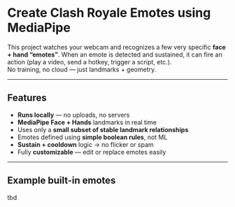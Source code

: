 # Create Clash Royale Emotes using MediaPipe


This project watches your webcam and recognizes a few very specific **face + hand “emotes”**. When an emote is detected and sustained, it can fire an action (play a video, send a hotkey, trigger a script, etc.).  
No training, no cloud — just landmarks + geometry.

---

## Features

- **Runs locally** — no uploads, no servers
- **MediaPipe Face + Hands** landmarks in real time
- Uses only a **small subset of stable landmark relationships**
- Emotes defined using **simple boolean rules**, not ML
- **Sustain + cooldown** logic → no flicker or spam
- Fully **customizable** — edit or replace emotes easily

---

## Example built-in emotes

tbd
